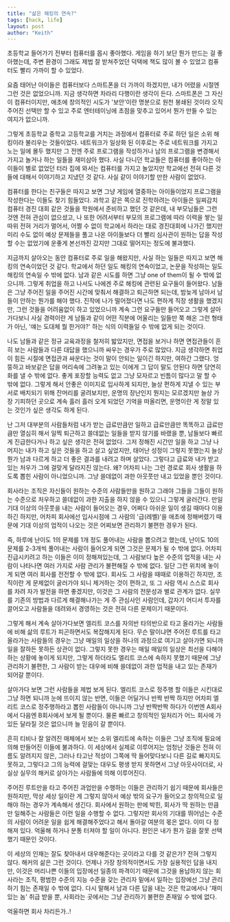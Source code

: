 ```yaml
---
title: "삶은 해킹의 연속?"
tags: [hack, life]
layout: post
author: "Keith"
---
```


초등학교 들어가기 전부터 컴퓨터를 몹시 좋아했다. 게임을 하기 보단 뭔가 만드는 걸 좋아했는데, 주변 환경이 그래도 제법 잘 받쳐주었던 덕택에 책도 많이 볼 수 있었고 컴퓨터도 빨리 가까이 할 수 있었다.

요즘 태어난 아이들은 컴퓨터보다 스마트폰을 더 가까이 하겠지만, 내가 어렸을 시절엔 그런 것은 없었으니까. 지금 생각하면 차라리 다행이란 생각이 든다. 스마트폰은 그 자신이 컴퓨터이지만, 애초에 창의적인 시도가 '보안'이란 명분으로 원천 봉쇄된 것이라 오직 주어진 선택만 할 수 있고 주로 엔터테이닝에 초점을 맞추고 있어서 뭔가 만들 수 있는 여지가 없으니까.

그렇게 초등학교 중학교 고등학교를 거치는 과정에서 컴퓨터로 주로 하던 일은 소위 해킹이라 불리우는 것들이었다. 네트워크가 일상화 된 이후로는 주로 네트워크를 가지고 노는 일에 몰두 했지만 그 전엔 주로 프로그램을 작성하거나 남의 프로그램을 변경해서 가지고 놀거나 하는 일들을 재미삼아 했다. 사실 다니던 학교들은 컴퓨터를 좋아하는 아이들이 별로 없었던 터라 집에 와서는 컴퓨터를 가지고 놀았지만 학교에선 전혀 다른 것들에 대해서 이야기하고 지냈던 것 같다. 사실 같이 이야기할 만한 사람이 없었다. 

컴퓨터를 한다는 친구들은 따지고 보면 그냥 게임에 열중하는 아이들이었지 프로그램을 작성한다는 이들도 찾기 힘들었다. 과학고 같은 쪽으로 진학하려는 아이들은 일찌감치 컴퓨터 경진 대회 같은 것들을 학원에서 준비하고 했던 것 같은데, 내 부모님들은 그런 것엔 전혀 관심이 없으셨고, 나 또한 어려서부터 부모의 프로그램에 따라 이력을 쌓는 일 따위 전혀 거리가 멀어서, 어쩔 수 없이 학교에서 하라는 대로 경진대회에 나가긴 했지만 미리 수도 없이 예상 문제들을 풀고 나온 아이들보다 더 빨리 심사관이 원하는 답을 작성할 수는 없었기에 운좋게 본선까진 갔지만 그대로 떨어지는 정도에 불과했다.

지금까지 살아오는 동안 컴퓨터로 주로 일을 해왔지만, 사실 하는 일들은 따지고 보면 해킹의 연속이었던 것 같다. 학교에서 하던 일도 해킹의 연속이었고, 논문을 작성하는 일도 해킹의 연속일 수 밖에 없다. 남과 같은 시도를 하면 그냥 one of them이 될 수 밖에 없으니까. 그렇게 취업을 하고 나서도 나에겐 주로 해킹에 관련된 요구들이 들어왔다. 남들은 그냥 주어진 일을 주어진 시간에 맞춰서 해결하고 퇴근하면 되는데, 밤늦게 남아서 남들이 안하는 뭔가를 해야 했다. 진작에 나가 떨어졌다면 나도 편하게 직장 생활을 했겠지만, 그런 것들을 어려움없이 하고 있었으니까 계속 그런 요구들만 들어오고 그렇게 살아가다보니 사실 경력이란 게 남들과 같이 어떤 직분에 어울리는 일들만 쭉 해온 그런 형태가 아닌, '얘는 도대체 뭘 한거야?' 하는 식의 이력들일 수 밖에 없게 되는 것이다. 

나도 남들과 같은 정규 교육과정을 철저히 밟았지만, 면접을 보거나 하면 면접관들이 흔히 보는 사람들과 다른 대답을 했으니까 싸우는 경우가 주로 많았다. 지금 생각하면 취업이 힘든 시절에 면접관과 싸운다는 것이 말이 안되는 일이긴 하지만, 여하간 그랬다. 엉뚱하고 바보같은 답을 머리속에 그려놓고 있는 이에게 그 답이 말도 안된다 하면 당연히 화를 낼 수 밖에 없다. 좋게 포장할 능력도 없고 그냥 모자르고 빈틈이 많다고 말 할 수 밖에 없다. 그렇게 해서 안좋은 이미지로 입사하게 되지만, 늘상 편하게 지낼 수 있는 부서로 배치되기 위해 잔머리를 굴려보지만, 운명의 장난인지 뭔지는 모르겠지만 늘상 가장 기피하던 곳으로 계속 흘러 흘러 오게 되었던 기억을 떠올리면, 운명이란 게 정말 있는 것인가 싶은 생각도 하게 된다.

난 그저 대부분의 사람들처럼 내가 받는 급료만큼만 일하고 급료만큼만 똑똑하고 급료만큼만 열심히 해서 일찍 퇴근하고 쓸데없는 일들을 받지 않기를 바랬을 뿐, 남들보다 빠르게 진급한다거나 하고 싶은 생각은 전혀 없었다. 그저 정해진 시간만 일을 하고 그냥 나머지는 내가 하고 싶은 것들을 하고 살고 싶었지만, 태어난 성정이 그렇지 못했는지 늘상 뭔가 남과 다르게 하고 더 좋은 결과를 내려고 하며 살았다. 그렇다고 급료와 내가 받고 있는 처우가 그에 걸맞게 달라지진 않는다. 왜? 어차피 나는 그런 경로로 회사 생활을 하도록 뽑힌 사람이 아니었으니까. 그냥 쓸데없이 과한 아웃풋만 내고 있었을 뿐인 것이다. 

회사라는 조직은 자신들이 원하는 수준의 사람들만을 원하고 그래야 그들을 그들이 원하는 수준으로 처우하고 쓸데없이 과한 지출을 하지 않을 수 있으니 그렇게 굴러간다. 만일 기대 이상의 아웃풋을 내는 사람이 들어오는 경우, 어쩌다 아쉬운 일이 생길 때마다 이용하긴 하지만, 어차피 회사에선 입사시점에 그 사람의 '급(레벨)'을 애초에 정해버렸기 때문에 기대 이상의 업적이 나오는 것은 어찌보면 관리하기 불편한 경우가 된다. 

즉, 하루에 난이도 1의 문제를 1개 정도 풀어내는 사람을 뽑으려고 했는데, 난이도 10의 문제를 2-3개씩 풀어내는 사람이 들어오게 되면 그것은 문제가 될 수 밖에 없다. 어차피 진급시키려고 하는 이들은 이미 정해져있는데, 그 사람보다 높은 수준의 업적을 내는 사람이 나타나면 여러 가지로 사람 관리가 불편해질 수 밖에 없다. 일단 그런 위치에 놓이게 되면 여러 회사를 전전할 수 밖에 없다. 회사도 그 사람을 때때로 이용하긴 하지만, 조직이란 게 문제없이 굴러가야 되니 제거하는 것이 편하고, 또 그 사람 역시 스스로 회사를 차려 자가 발전을 하면 좋겠지만, 이것은 그 사람의 전문성과 별로 관계가 없다. 실무를 기존의 방법과 다르게 해결해나가는 게 주 관심사인 사람인데, 갑자기 어디서 투자를 끌어오고 사람들을 데려와서 경영하는 것은 전혀 다른 문제이기 때문이다.

그렇게 해서 계속 살아가다보면 엘리트 코스를 자의반 타의반으로 타고 올라가는 사람들에 비해 삶의 루트가 피곤하면서도 복잡해지게 된다. 무슨 말이냐면 주어진 루트를 타고 올라가는 사람들의 경우는 그냥 매일의 일상을 하나의 과정으로 여기고 살아가면 되니까 일을 잘하든 못하든 상관이 없다. 그렇지 못한 경우는 매일 매일의 일상은 최선을 다해야 하는 상황에 놓이게 되지만, 그렇게 하더라도 엘리트 코스에 속하지 못했기 때문에 그냥 관리하기 불편한, 그 사람이 받는 대우에 비해 쓸데없이 과한 업적을 내고 있는 존재가 되어갈 뿐이다.

살아가다 보면 그런 사람들을 제법 보게 된다. 엘리트 코스로 정주행 할 이들은 시킨대로 그냥 하면 되니까 눈에 뜨이지 않는 반면, 이들은 어딜가나 반짝 반짝 하지만 어차피 엘리트 코스로 정주행하라고 뽑힌 사람들이 아니니까 그냥 반짝반짝 하다가 이번엔 A회사에서 다음엔 B회사에서 보게 될 뿐이다. 물론 빠르고 창의적인 일처리가 어느 회사에 가 있든 달라질 것은 없으니까 늘 믿음이 갈 뿐이다.

흔히 티비나 잘 알려진 매체에서 보는 소위 엘리트에 속하는 이들은 그냥 조직에 필요에 의해 만들어진 이들에 불과하다. 이 세상에서 실제로 이루어지는 엄청난 것들은 전혀 이름도 알려지지 않은, 그러나 타고난 적성이 그쪽에 딱 들어맞다보니 다른 길로 빠지지도 못하고, 그렇다고 그의 능력에 걸맞는 대우도 평생 받지 못하면서 그냥 아웃사이더로, 사실상 실무의 해커로 살아가는 사람들에 의해 이루어진다. 

주어진 루트만을 타고 주어진 과업만을 수행하는 이들은 관리하기 쉽기 때문에 회사들은 원하지만, 막상 세상 일이란 게 그렇지 않아서 예상 밖의 요구가 들어오고 창의적으로 일해야 하는 경우가 계속해서 생긴다. 회사에서 원하는 판에 박힌, 회사가 딱 원하는 만큼만 일해주는 사람들은 이런 일을 수행할 수 없다. 그렇지만 회사의 기대를 뛰어넘는 수준의 사람이 어려운 일을 쉽게 해결해주었다고 해서 돌아갈 여분의 몫은 없다. 이미 다 정해져 있다. 억울해 하거나 분통 터져야 할 일이 아니다. 원인은 내가 뭔가 길을 잘못 선택했기 때문인 것이다.

이 세상의 인재는 잘도 찾아내서 대우해준다는 곳이라고 다를 것 같은가? 전혀 그렇지 않다. 해커의 삶은 그런 것이다. 언제나 가장 창의적이면서도 가장 실용적인 답을 내지만, 이것은 머리나쁜 이들의 입장에선 일종의 파격이기 때문에 그것을 용납하지 않는 회사라는 조직, 평범한 수준의 지능 수준을 갖는 관리자 밑에서 일하는 입장에선 그냥 관리하기 힘는 존재일 수 밖에 없다. 다시 말해서 남과 다른 답을 내는 것은 학교에서나 '재미있는 놈' 취급 받을 뿐, 사회라는 곳에서는 그냥 관리하기 불편한 존재일 수 밖에 없다. 

억울하면 회사 차리든가..!